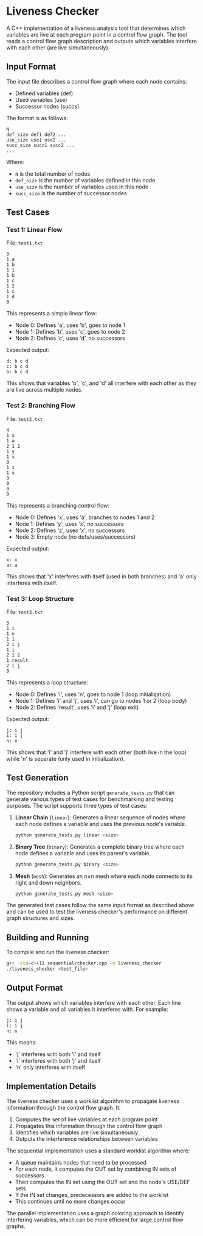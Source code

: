 # Liveness Checker

A C++ implementation of a liveness analysis tool that determines which variables are live at each program point in a control flow graph. The tool reads a control flow graph description and outputs which variables interfere with each other (are live simultaneously).

## Input Format

The input file describes a control flow graph where each node contains:

- Defined variables (def)
- Used variables (use)
- Successor nodes (succs)

The format is as follows:

```
N
def_size def1 def2 ...
use_size use1 use2 ...
succ_size succ1 succ2 ...
...
```

Where:

- `N` is the total number of nodes
- `def_size` is the number of variables defined in this node
- `use_size` is the number of variables used in this node
- `succ_size` is the number of successor nodes

## Test Cases

### Test 1: Linear Flow

File: `test1.txt`

```
3
1 a
1 b
1 1
1 b
1 c
1 2
1 c
1 d
0
```

This represents a simple linear flow:

- Node 0: Defines 'a', uses 'b', goes to node 1
- Node 1: Defines 'b', uses 'c', goes to node 2
- Node 2: Defines 'c', uses 'd', no successors

Expected output:

```
d: b c d
c: b c d
b: b c d
```

This shows that variables 'b', 'c', and 'd' all interfere with each other as they are live across multiple nodes.

### Test 2: Branching Flow

File: `test2.txt`

```
4
1 x
1 a
2 1 2
1 y
1 x
0
1 z
1 x
0
0
0
0
```

This represents a branching control flow:

- Node 0: Defines 'x', uses 'a', branches to nodes 1 and 2
- Node 1: Defines 'y', uses 'x', no successors
- Node 2: Defines 'z', uses 'x', no successors
- Node 3: Empty node (no defs/uses/successors)

Expected output:

```
x: x
a: a
```

This shows that 'x' interferes with itself (used in both branches) and 'a' only interferes with itself.

### Test 3: Loop Structure

File: `test3.txt`

```
3
1 i
1 n
1 1
2 i j
1 i
2 1 2
1 result
2 i j
0
```

This represents a loop structure:

- Node 0: Defines 'i', uses 'n', goes to node 1 (loop initialization)
- Node 1: Defines 'i' and 'j', uses 'i', can go to nodes 1 or 2 (loop body)
- Node 2: Defines 'result', uses 'i' and 'j' (loop exit)

Expected output:

```
j: i j
i: i j
n: n
```

This shows that 'i' and 'j' interfere with each other (both live in the loop) while 'n' is separate (only used in initialization).

## Test Generation

The repository includes a Python script `generate_tests.py` that can generate various types of test cases for benchmarking and testing purposes. The script supports three types of test cases:

1. **Linear Chain** (`linear`): Generates a linear sequence of nodes where each node defines a variable and uses the previous node's variable.

   ```bash
   python generate_tests.py linear <size>
   ```

2. **Binary Tree** (`binary`): Generates a complete binary tree where each node defines a variable and uses its parent's variable.

   ```bash
   python generate_tests.py binary <size>
   ```

3. **Mesh** (`mesh`): Generates an n×n mesh where each node connects to its right and down neighbors.
   ```bash
   python generate_tests.py mesh <size>
   ```

The generated test cases follow the same input format as described above and can be used to test the liveness checker's performance on different graph structures and sizes.

## Building and Running

To compile and run the liveness checker:

```bash
g++ -std=c++11 sequential/checker.cpp -o liveness_checker
./liveness_checker <test_file>
```

## Output Format

The output shows which variables interfere with each other. Each line shows a variable and all variables it interferes with. For example:

```
j: i j
i: i j
n: n
```

This means:

- 'j' interferes with both 'i' and itself
- 'i' interferes with both 'j' and itself
- 'n' only interferes with itself

## Implementation Details

The liveness checker uses a worklist algorithm to propagate liveness information through the control flow graph. It:

1. Computes the set of live variables at each program point
2. Propagates this information through the control flow graph
3. Identifies which variables are live simultaneously
4. Outputs the interference relationships between variables

The sequential implementation uses a standard worklist algorithm where:

- A queue maintains nodes that need to be processed
- For each node, it computes the OUT set by combining IN sets of successors
- Then computes the IN set using the OUT set and the node's USE/DEF sets
- If the IN set changes, predecessors are added to the worklist
- This continues until no more changes occur

The parallel implementation uses a graph coloring approach to identify interfering variables, which can be more efficient for large control flow graphs.
